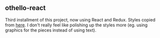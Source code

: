 ## othello-react
Third installment of this project, now using React and Redux. Styles copied from [here](https://codepen.io/shammadahmed/pen/JOWEGW). I don't really feel like polishing up the styles more (eg. using graphics for the pieces instead of using text). 
